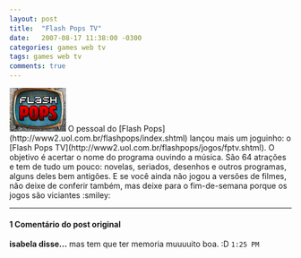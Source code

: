 ```yaml
---
layout: post
title:  "Flash Pops TV"
date:   2007-08-17 11:38:00 -0300
categories: games web tv 
tags: games web tv
comments: true
---
```


<img class="image left-image" src="/images/flashpops.png" width="20%">
O pessoal do [Flash Pops](http://www2.uol.com.br/flashpops/index.shtml) lançou mais um joguinho: o [Flash Pops TV](http://www2.uol.com.br/flashpops/jogos/fptv.shtml). O objetivo é acertar o nome do programa ouvindo a música. São 64 atrações e tem de tudo um pouco: novelas, seriados, desenhos e outros programas, alguns deles bem antigões. E se você ainda não jogou a versões de filmes, não deixe de conferir também, mas deixe para o fim-de-semana porque os jogos são viciantes :smiley:

---

#### 1 Comentário do post original
**isabela disse...**
mas tem que ter memoria muuuuito boa. :D  `1:25 PM`  